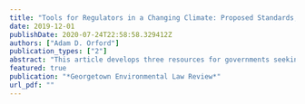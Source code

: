 ```yaml
---
title: "Tools for Regulators in a Changing Climate: Proposed Standards, State Policies, and Case Studies from the Western Grid"
date: 2019-12-01
publishDate: 2020-07-24T22:58:58.329412Z
authors: ["Adam D. Orford"]
publication_types: ["2"]
abstract: "This article develops three resources for governments seeking to adapt their regulatory planning processes to withstand new and uncertain climate risks. : 1) a new standard for assessing the quality of climate adaptation decisionmaking, 2) a historical assessment of California's climate adaptation policy development efforts between 1988 and 2018 - from the state's early efforts to study the problem, and 3) four case studies from California's electric power regulatory sector - electric grid reliability planning processes, wildfire risk mapping, coastal generator siting, and rate case risk costing - to demonstrate the difficulties inherent in incorporating climate-relevant data into complex technical proceedings in a transparent and consistent fashion."
featured: true
publication: "*Georgetown Environmental Law Review*"
url_pdf: ""
---
```


